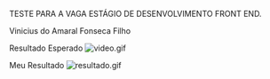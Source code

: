 TESTE PARA A VAGA ESTÁGIO DE DESENVOLVIMENTO FRONT END.

Vinicius do Amaral Fonseca Filho

Resultado Esperado
![video.gif](./video.gif)

Meu Resultado
![resultado.gif](./resultado.gif)